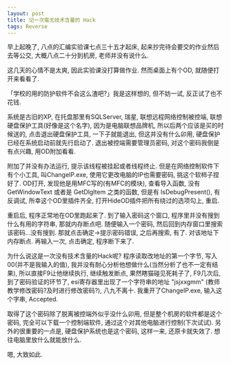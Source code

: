 ```yaml
---
layout: post
title: 记一次毫无技术含量的 Hack
tags: Reverse
---
```

早上起晚了, 八点的汇编实验课七点三十五才起床, 起来抄完待会要交的作业然后去等公交, 大概八点二十分到机房, 老师并没有说什么.

这几天的心情不是太爽, 因此实验课没打算做作业. 然而桌面上有个OD, 就随便打开来看看了.

「学校的用的防护软件不会这么渣吧?」我是这样想的, 但不妨一试, 反正试了也不花钱. 

系统是古旧的XP, 在托盘那里有SQLServer, 瑞星, 联想远程网络控制被控端, 联想硬盘保护工具(好像是这个名字), 因为是电脑联想品牌机, 所以后两个应该是买的时候送的, 点击退出硬盘保护工具, 一下子就能退出, 但这并没有什么卯用, 硬盘保护已经在系统启动前就先行启动了. 退出被控端需要管理员密码, 对这个密码我倒是有点兴趣, 用OD附加看看.

附加了并没有办法运行, 提示该线程被挂起或者线程终止. 但是在网络控制软件下有个小工具, 叫ChangeIP.exe, 使用它更改电脑的IP也需要密码, 挑这个软柿子捏好了. OD打开, 发现他是用MFC写的(有MFC的模块), 查看导入函数, 没有GetWindowText 或者是 GetDlgItem 之类的函数, 但是有 IsDebugPresent(), 有反调试, 所幸这个OD里插件齐全, 打开HideOD插件把所有绕过的选项勾上, 重启.

重启后, 程序正常地在OD里跑起来了. 到了输入密码这个窗口, 程序里并没有搜到什么有用的字符串, 那就内存断点吧. 随便输入一个密码, 然后回到内存窗口里搜索该密码...没有搜到.
那就点击确定->提示密码错误, 之后再搜索, 有了. 对该地址下内存断点. 再输入一次, 点击确定, 程序断下来了.

为什么说这是一次没有技术含量的Hack呢? 程序读取改地址的第一个字节, 写入 00(并不是我输入的值), 我并没有耐心分析他想做什么(当然分析了也不一定有结果), 所以直接F9让他继续执行, 继续触发断点, 果然瞎猫碰见死耗子了, F9几次后, 到了密码验证的环节了, esi寄存器里出现了一个字符串的地址 "jsjxxgmm" (教师教学修改密码?及时进行修改密码?), 八九不离十. 我重开了ChangeIP.exe, 输入这个字串, Accepted.

取得了这个密码除了脱离被控端外似乎没什么卯用, 但是整个机房的软件都是这个密码, 完全可以下载一个控制端软件, 通过这个对其他电脑进行控制(下次试试). 另外的很重要的一点是, 硬盘保护系统也是这个密码, 这样一来, 还原卡就失效了. 想往电脑里放什么就能放什么.

嗯, 大致如此.





